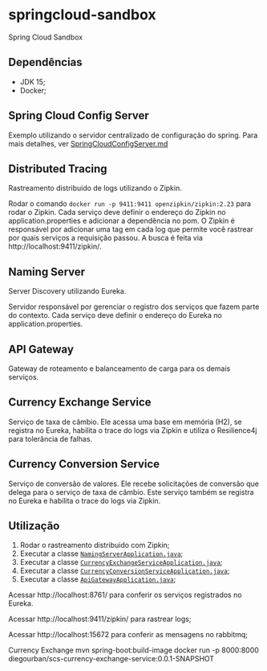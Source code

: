 # springcloud-sandbox
Spring Cloud Sandbox

## Dependências
- JDK 15;
- Docker;

## Spring Cloud Config Server
Exemplo utilizando o servidor centralizado de configuração do spring.
Para mais detalhes, ver [SpringCloudConfigServer.md](/.docs/SpringCloudConfigServer.md)

## Distributed Tracing
Rastreamento distribuido de logs utilizando o Zipkin.

Rodar o comando `docker run -p 9411:9411 openzipkin/zipkin:2.23` para rodar o Zipkin.
Cada serviço deve definir o endereço do Zipkin no application.properties e adicionar a dependência no pom.
O Zipkin é responsável por adicionar uma tag em cada log que permite você rastrear por quais serviços a requisição passou.
A busca é feita via http://localhost:9411/zipkin/.

## Naming Server
Server Discovery utilizando Eureka.

Servidor responsável por gerenciar o registro dos serviços que fazem parte do contexto.
Cada serviço deve definir o endereço do Eureka no application.properties.

## API Gateway
Gateway de roteamento e balanceamento de carga para os demais serviços.

## Currency Exchange Service
Serviço de taxa de câmbio.
Ele acessa uma base em memória (H2), se registra no Eureka, habilita o trace do logs via Zipkin e utiliza o Resilience4j para tolerância de falhas.

## Currency Conversion Service
Serviço de conversão de valores.
Ele recebe solicitações de conversão que delega para o serviço de taxa de câmbio.
Este serviço também se registra no Eureka e habilita o trace do logs via Zipkin.

## Utilização

1. Rodar o rastreamento distribuido com Zipkin;
2. Executar a classe [`NamingServerApplication.java`](/naming-server/src/main/java/urban/sandbox/springcloud/namingserver/NamingServerApplication.java);
3. Executar a classe [`CurrencyExchangeServiceApplication.java`](/currency-exchange-service/src/main/java/urban/sandbox/springcloud/currencyexchangeservice/CurrencyExchangeServiceApplication.java);
4. Executar a classe [`CurrencyConversionServiceApplication.java`](/currency-conversion-service/src/main/java/urban/sandbox/springcloud/currencyconversionservice/CurrencyConversionServiceApplication.java);
5. Executar a classe [`ApiGatewayApplication.java`](/api-gateway/src/main/java/urban/sandbox/springcloud/apigateway/ApiGatewayApplication.java);

Acessar http://localhost:8761/ para conferir os serviços registrados no Eureka.

Acessar http://localhost:9411/zipkin/ para rastrear logs;

Acessar http://localhost:15672 para conferir as mensagens no rabbitmq;

Currency Exchange
mvn spring-boot:build-image
docker run -p 8000:8000 diegourban/scs-currency-exchange-service:0.0.1-SNAPSHOT